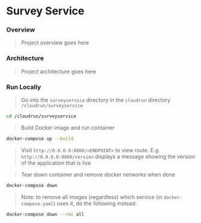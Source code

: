 # Survey Service

### Overview
> Project overview goes here

### Architecture
> Project architecture goes here

### Run Locally
> Go into the `surveyservice` directory in the `cloudrun` directory `/cloudrun/surveyservice`
```sh
cd /cloudrun/surveyservice
```

> Build Docker image and run container

```sh
docker-compose up --build
```

> Visit `http://0.0.0.0:8080/<ENDPOINT>` to view route. E.g. `http://0.0.0.0:8080/version` displays a message showing the version of the application that is live

> Tear down container and remove docker networks when done
```sh
docker-compose down
```

> Note: to remove all images (regardless) which service (in `docker-compose.yaml`) uses it, do the following instead:
```sh
docker-compose down --rmi all
```